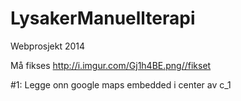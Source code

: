 LysakerManuellterapi
====================

Webprosjekt 2014



Må fikses http://i.imgur.com/Gj1h4BE.png//fikset

#1: Legge onn google maps embedded i center av c_1
